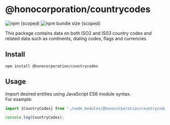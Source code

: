 # @honocorporation/countrycodes  

![npm (scoped)](https://img.shields.io/npm/v/@honocorporation/countrycodes)
![npm bundle size (scoped)](https://img.shields.io/bundlephobia/min/@honocorporation/countrycodes)  

This package contains data on both ISO2 and IS03 country codes and related data such as continents, dialing codes, flags and currencies

## Install  
```shell  
npm install @honocorporation/countrycodes  
```

## Usage  
Import desired entities using JavaScript ES6 module syntax.  
For example:  
```javascript  
import {CountryCodes} from "./node_modules/@honocorporation/countrycodes/index.js";

console.log(CountryCodes);   
```
